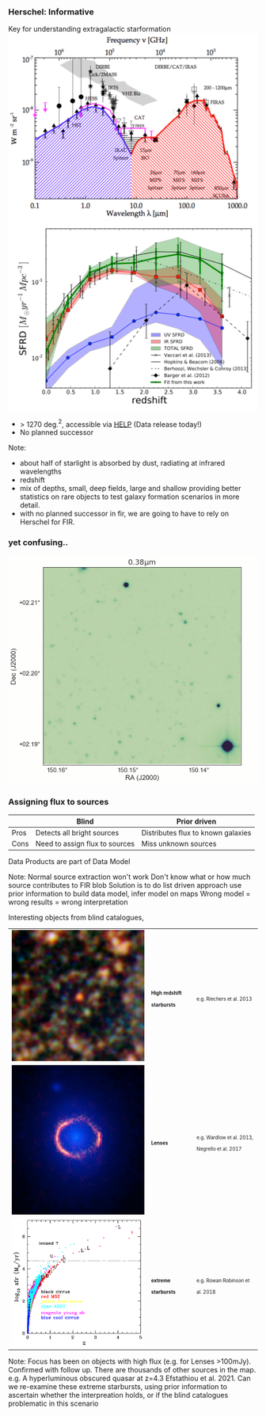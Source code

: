 ### Herschel: Informative 
Key for understanding extragalactic starformation
![](assets/Dole_2006.png?raw=true)<!-- .element height="40%" width="40%"--> ![](assets/Denis_2013.png?raw=true)<!-- .element height="40%" width="40%"-->
* $>$ 1270 deg.$^2$, accessible via [HELP](www.herschel.sussex.ac.uk) (Data release today!)
* No planned successor

Note:
* about half of starlight is absorbed by dust, radiating at infrared wavelengths
* redshift
* mix of depths, small, deep fields, large and shallow providing better statistics on rare objects to test galaxy formation scenarios in more detail.
* with no planned successor in fir, we are going to have to rely on Herschel for FIR. 


### yet confusing..
![](assets/confusion.gif)<!-- .element height="60%" width="60%"-->


### Assigning flux to sources

|      | Blind                          | Prior driven                       |
|------|--------------------------------|------------------------------------|
| Pros | Detects all bright sources     | Distributes flux to known galaxies |
| Cons | Need to assign flux to sources | Miss unknown sources               |

Data Products are part of Data Model

Note:
Normal source extraction won't work
Don't know what or how much source contributes to FIR blob
Solution is to do list driven approach
use prior information to build data model, infer model on maps
Wrong model = wrong results = wrong interpretation


Interesting objects from blind catalogues,

||||
|------|--------------------------------|------------------------------------|
| ![](assets/hfls3_SPIRE_small.jpeg)<!-- .element height="10%" width="10%"--> |<sub><sub>**High redshift starbursts**</sub></sub> | <sub><sub>e.g. Riechers et al. 2013</sub></sub> |
| ![](assets/SDP81_ALMA_HST.jpeg)<!-- .element height="10%" width="10%"--> | <sub><sub> **Lenses**</sub></sub> |<sub><sub>e.g. Wardlow et al. 2013, Negrello et al. 2017</sub></sub> |
| ![](assets/MRR_2018_fig3R.png)<!-- .element height="10%" width="10%"--> | <sub><sub> **extreme starbursts**</sub></sub> |<sub><sub> e.g. Rowan Robinson et al. 2018</sub></sub>|


Note:
Focus has been on objects with high flux (e.g. for Lenses >100mJy). Confirmed with follow up. There are thousands of other sources in the map.
e.g. A hyperluminous obscured quasar at z=4.3 Efstathiou et al. 2021.
Can we re-examine these extreme starbursts, using prior information to ascertain whether the interpreation holds, or if the blind catalogues problematic in this scenario
